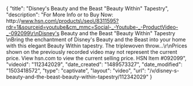 {
    "title": "Disney's Beauty and the Beast \"Beauty Within\" Tapestry",
    "description": "For More Info or to Buy Now: http:\/\/www.hsn.com\/products\/seo\/8311595?rdr=1&sourceid=youtube&cm_mmc=Social-_-Youtube-_-ProductVideo-_-092099\r\nDisney's Beauty and the Beast \"Beauty Within\" Tapestry \nBring the enchantment of Disney's Beauty and the Beast into your home with this elegant Beauty Within tapestry. The triplewoven throw...\r\nPrices shown on the previously recorded video may not represent the current price.  View hsn.com to view the current selling price. HSN Item #092099",
    "videoid": "112342029",
    "date_created": "1489573327",
    "date_modified": "1503418572",
    "type": "captivate",
    "layout": "video",
    "url": "\/v\/disney-s-beauty-and-the-beast-beauty-within-tapestry\/112342029"
}